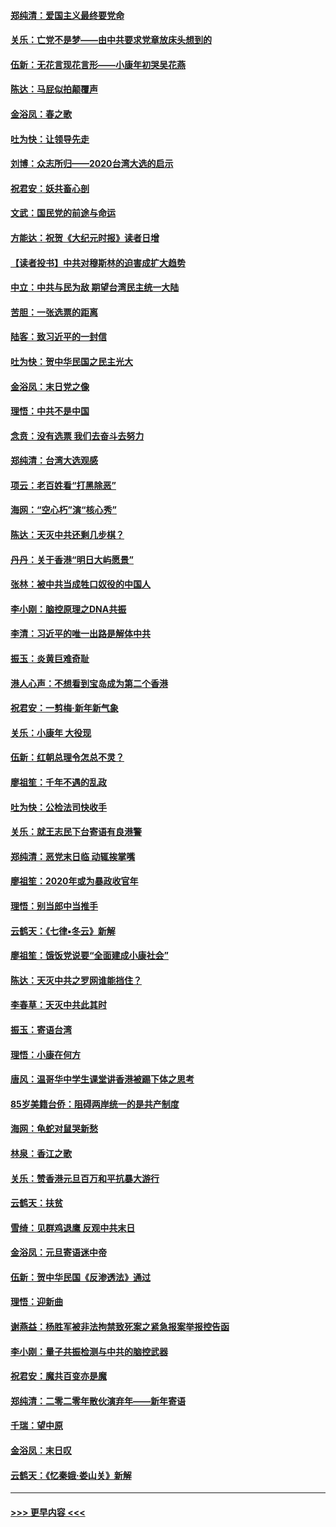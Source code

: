 #### [郑纯清：爱国主义最终要党命](../pages/nsc993/n11802197.md?t=01181331) 
#### [关乐：亡党不是梦——由中共要求党章放床头想到的](../pages/nsc993/n11802156.md?t=01181331) 
#### [伍新：无花言现花言形——小康年初哭吴花燕](../pages/nsc993/n11800044.md?t=01181331) 
#### [陈达：马屁似拍颠覆声](../pages/nsc993/n11800010.md?t=01181331) 
#### [金浴凤：春之歌](../pages/nsc993/n11797687.md?t=01181331) 
#### [吐为快：让领导先走](../pages/nsc993/n11797512.md?t=01181331) 
#### [刘博：众志所归——2020台湾大选的启示](../pages/nsc993/n11796878.md?t=01181331) 
#### [祝君安：妖共畜心剖](../pages/nsc993/n11794273.md?t=01181331) 
#### [文武：国民党的前途与命运](../pages/nsc993/n11794198.md?t=01181331) 
#### [方能达：祝贺《大纪元时报》读者日增](../pages/nsc993/n11793807.md?t=01181331) 
#### [【读者投书】中共对穆斯林的迫害成扩大趋势](../pages/nsc993/n11791371.md?t=01181331) 
#### [中立：中共与民为敌 期望台湾民主统一大陆](../pages/nsc993/n11790392.md?t=01181331) 
#### [苦胆：一张选票的距离](../pages/nsc993/n11788914.md?t=01181331) 
#### [陆客：致习近平的一封信](../pages/nsc993/n11788867.md?t=01181331) 
#### [吐为快：贺中华民国之民主光大](../pages/nsc993/n11788618.md?t=01181331) 
#### [金浴凤：末日党之像](../pages/nsc993/n11787475.md?t=01181331) 
#### [理悟：中共不是中国](../pages/nsc993/n11787463.md?t=01181331) 
#### [念贲：没有选票  我们去奋斗去努力](../pages/nsc993/n11787398.md?t=01181331) 
#### [郑纯清：台湾大选观感](../pages/nsc993/n11786210.md?t=01181331) 
#### [项云：老百姓看“打黑除恶”](../pages/nsc993/n11785398.md?t=01181331) 
#### [海网：“空心朽”演“核心秀”](../pages/nsc993/n11783874.md?t=01181331) 
#### [陈达：天灭中共还剩几步棋？](../pages/nsc993/n11783719.md?t=01181331) 
#### [丹丹：关于香港“明日大屿愿景”](../pages/nsc993/n11783273.md?t=01181331) 
#### [张林：被中共当成牲口奴役的中国人](../pages/nsc993/n11782397.md?t=01181331) 
#### [李小刚：脑控原理之DNA共振](../pages/nsc993/n11780962.md?t=01181331) 
#### [李清：习近平的唯一出路是解体中共](../pages/nsc993/n11780866.md?t=01181331) 
#### [振玉：炎黄巨难奇耻](../pages/nsc993/n11779632.md?t=01181331) 
#### [港人心声：不想看到宝岛成为第二个香港](../pages/nsc993/n11778817.md?t=01181331) 
#### [祝君安：一剪梅‧新年新气象](../pages/nsc993/n11776340.md?t=01181331) 
#### [关乐：小康年 大役现](../pages/nsc993/n11774213.md?t=01181331) 
#### [伍新：红朝总理令怎总不灵？](../pages/nsc993/n11770813.md?t=01181331) 
#### [廖祖笙：千年不遇的乱政](../pages/nsc993/n11770373.md?t=01181331) 
#### [吐为快：公检法司快收手](../pages/nsc993/n11770359.md?t=01181331) 
#### [关乐：就王志民下台寄语有良港警](../pages/nsc993/n11769903.md?t=01181331) 
#### [郑纯清：恶党末日临 动辄挨掌嘴](../pages/nsc993/n11769356.md?t=01181331) 
#### [廖祖笙：2020年或为暴政收官年](../pages/nsc993/n11768216.md?t=01181331) 
#### [理悟：别当郎中当推手](../pages/nsc993/n11768243.md?t=01181331) 
#### [云鹤天：《七律▪冬云》新解](../pages/nsc993/n11768204.md?t=01181331) 
#### [廖祖笙：饿饭党说要“全面建成小康社会”](../pages/nsc993/n11767482.md?t=01181331) 
#### [陈达：天灭中共之罗网谁能挡住？](../pages/nsc993/n11767465.md?t=01181331) 
#### [李春草：天灭中共此其时](../pages/nsc993/n11767452.md?t=01181331) 
#### [振玉：寄语台湾](../pages/nsc993/n11767432.md?t=01181331) 
#### [理悟：小康在何方](../pages/nsc993/n11767394.md?t=01181331) 
#### [唐风：温哥华中学生课堂讲香港被踢下体之思考](../pages/nsc993/n11766848.md?t=01181331) 
#### [85岁美籍台侨：阻碍两岸统一的是共产制度](../pages/nsc993/n11765043.md?t=01181331) 
#### [海网：龟蛇对鼠哭新愁](../pages/nsc993/n11764895.md?t=01181331) 
#### [林泉：香江之歌](../pages/nsc993/n11764415.md?t=01181331) 
#### [关乐：赞香港元旦百万和平抗暴大游行](../pages/nsc993/n11764382.md?t=01181331) 
#### [云鹤天：扶贫](../pages/nsc993/n11764245.md?t=01181331) 
#### [雪绮：见群鸡退鹰  反观中共末日](../pages/nsc993/n11762112.md?t=01181331) 
#### [金浴凤：元旦寄语迷中帝](../pages/nsc993/n11761788.md?t=01181331) 
#### [伍新：贺中华民国《反渗透法》通过](../pages/nsc993/n11761994.md?t=01181331) 
#### [理悟：迎新曲](../pages/nsc993/n11761152.md?t=01181331) 
#### [谢燕益：杨胜军被非法拘禁致死案之紧急报案举报控告函](../pages/nsc993/n11756134.md?t=01181331) 
#### [李小刚：量子共振检测与中共的脑控武器](../pages/nsc993/n11754518.md?t=01181331) 
#### [祝君安：魔共百变亦是魔](../pages/nsc993/n11754469.md?t=01181331) 
#### [郑纯清：二零二零年散伙演弃年——新年寄语](../pages/nsc993/n11754195.md?t=01181331) 
#### [千瑞：望中原](../pages/nsc993/n11754159.md?t=01181331) 
#### [金浴凤：末日叹](../pages/nsc993/n11752359.md?t=01181331) 
#### [云鹤天：《忆秦娥‧娄山关》新解](../pages/nsc993/n11752348.md?t=01181331) 

----
#### [ >>> 更早内容 <<< ](../indexes/nsc993-earlier.md)
